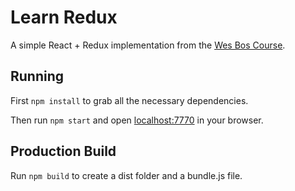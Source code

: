 # Learn Redux

A simple React + Redux implementation from the [Wes Bos Course](https://learnredux.com/). 

## Running  

First `npm install` to grab all the necessary dependencies. 

Then run `npm start` and open <localhost:7770> in your browser.

## Production Build

Run `npm build` to create a dist folder and a bundle.js file.
